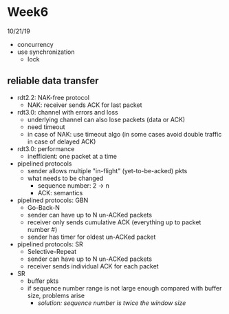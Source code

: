 # Week6
10/21/19

- concurrency
- use synchronization
  - lock

## reliable data transfer
- rdt2.2: NAK-free protocol
  - NAK: receiver sends ACK for last packet
- rdt3.0: channel with errors and loss
  - underlying channel can also lose packets (data or ACK)
  - need timeout
  - in case of NAK: use timeout algo (in some cases avoid double traffic in case of delayed ACK)
- rdt3.0: performance
  - inefficient: one packet at a time
- pipelined protocols
  - sender allows multiple "in-flight" (yet-to-be-acked) pkts
  - what needs to be changed
    - sequence number: 2 -> n
    - ACK: semantics
- pipelined protocols: GBN
  - Go-Back-N
  - sender can have up to N un-ACKed packets
  - receiver only sends cumulative ACK (everything up to packet number #)
  - sender has timer for oldest un-ACKed packet
- pipelined protocols: SR
  - Selective-Repeat
  - sender can have up to N un-ACKed packets
  - receiver sends individual ACK for each packet
- SR
  - buffer pkts
  - if sequence number range is not large enough compared with buffer size, problems arise
    - *solution: sequence number is twice the window size*
